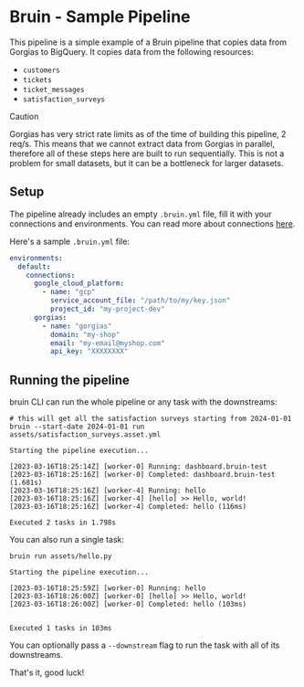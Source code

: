 # Bruin - Sample Pipeline

This pipeline is a simple example of a Bruin pipeline that copies data from Gorgias to BigQuery. It copies data from the following resources:
- `customers`
- `tickets`
- `ticket_messages`
- `satisfaction_surveys`

> [!CAUTION]
> Gorgias has very strict rate limits as of the time of building this pipeline, 2 req/s. This means that we cannot extract data from Gorgias in parallel, therefore all of these steps here are built to run sequentially. This is not a problem for small datasets, but it can be a bottleneck for larger datasets.

## Setup
The pipeline already includes an empty `.bruin.yml` file, fill it with your connections and environments. You can read more about connections [here](https://bruin-data.github.io/bruin/connections/gorgias.html).

Here's a sample `.bruin.yml` file:

```yaml
environments:
  default:
    connections:
      google_cloud_platform:
        - name: "gcp"
          service_account_file: "/path/to/my/key.json"
          project_id: "my-project-dev"
      gorgias:
        - name: "gorgias"
          domain: "my-shop"
          email: "my-email@myshop.com"
          api_key: "XXXXXXXX"
```

## Running the pipeline

bruin CLI can run the whole pipeline or any task with the downstreams:

```shell
# this will get all the satisfaction surveys starting from 2024-01-01
bruin --start-date 2024-01-01 run assets/satisfaction_surveys.asset.yml
```

```shell
Starting the pipeline execution...

[2023-03-16T18:25:14Z] [worker-0] Running: dashboard.bruin-test
[2023-03-16T18:25:16Z] [worker-0] Completed: dashboard.bruin-test (1.681s)
[2023-03-16T18:25:16Z] [worker-4] Running: hello
[2023-03-16T18:25:16Z] [worker-4] [hello] >> Hello, world!
[2023-03-16T18:25:16Z] [worker-4] Completed: hello (116ms)

Executed 2 tasks in 1.798s
```

You can also run a single task:

```shell
bruin run assets/hello.py                            
```

```shell
Starting the pipeline execution...

[2023-03-16T18:25:59Z] [worker-0] Running: hello
[2023-03-16T18:26:00Z] [worker-0] [hello] >> Hello, world!
[2023-03-16T18:26:00Z] [worker-0] Completed: hello (103ms)


Executed 1 tasks in 103ms
```

You can optionally pass a `--downstream` flag to run the task with all of its downstreams.

That's it, good luck!